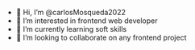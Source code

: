 - 👋 Hi, I’m @carlosMosqueda2022
- 👀 I’m interested in frontend web developer
- 🌱 I’m currently learning soft skills
- 💞️ I’m looking to collaborate on any frontend project


<!---
carlosMosqueda2022/carlosMosqueda2022 is a ✨ special ✨ repository because its `README.md` (this file) appears on your GitHub profile.
You can click the Preview link to take a look at your changes.
--->
